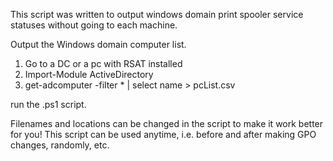This script was written to output windows domain print spooler service statuses without going to each machine.

Output the Windows domain computer list.
  1. Go to a DC or a pc with RSAT installed
  2. Import-Module ActiveDirectory
  3. get-adcomputer -filter *  | select name > pcList.csv 
  
  run the .ps1 script.
  
  Filenames and locations can be changed in the script to make it work better for you! 
  This script can be used anytime, i.e. before and after making GPO changes, randomly, etc. 
